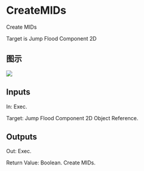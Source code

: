 # CreateMIDs

Create MIDs

Target is Jump Flood Component 2D

## 图示

![]($-20221218-18171196.png)

## Inputs

In: Exec.

Target: Jump Flood Component 2D Object Reference.  

## Outputs

Out: Exec.

Return Value: Boolean. Create MIDs.

